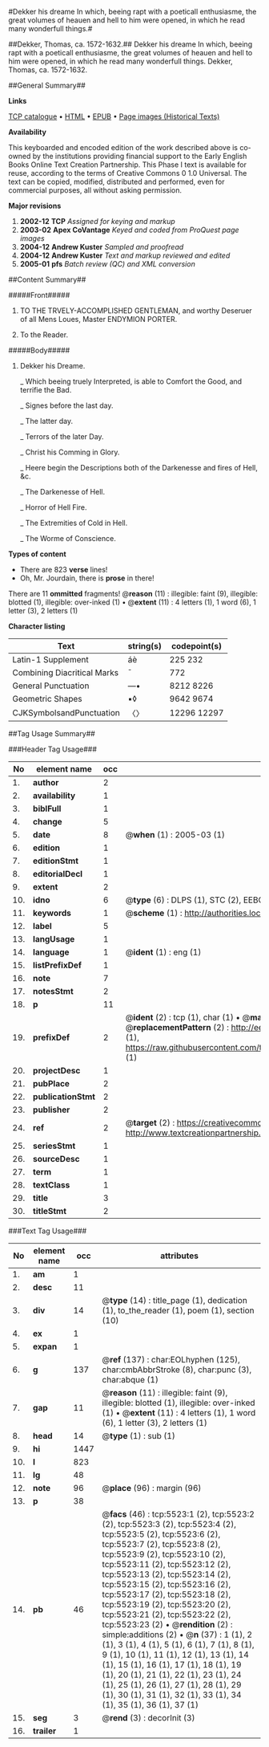 #Dekker his dreame In which, beeing rapt with a poeticall enthusiasme, the great volumes of heauen and hell to him were opened, in which he read many wonderfull things.#

##Dekker, Thomas, ca. 1572-1632.##
Dekker his dreame In which, beeing rapt with a poeticall enthusiasme, the great volumes of heauen and hell to him were opened, in which he read many wonderfull things.
Dekker, Thomas, ca. 1572-1632.

##General Summary##

**Links**

[TCP catalogue](http://www.ota.ox.ac.uk/tcp/)  • 
[HTML](http://tei.it.ox.ac.uk/tcp/Texts-HTML/free/A20/A20055.html)  • 
[EPUB](http://tei.it.ox.ac.uk/tcp/Texts-EPUB/free/A20/A20055.epub) • 
[Page images (Historical Texts)](https://data.historicaltexts.jisc.ac.uk/view?pubId=eebo-99840973e&pageId=eebo-99840973e-5523-1)

**Availability**

This keyboarded and encoded edition of the
	       work described above is co-owned by the institutions
	       providing financial support to the Early English Books
	       Online Text Creation Partnership. This Phase I text is
	       available for reuse, according to the terms of Creative
	       Commons 0 1.0 Universal. The text can be copied,
	       modified, distributed and performed, even for
	       commercial purposes, all without asking permission.

**Major revisions**

1. __2002-12__ __TCP__ *Assigned for keying and markup*
1. __2003-02__ __Apex CoVantage__ *Keyed and coded from ProQuest page images*
1. __2004-12__ __Andrew Kuster__ *Sampled and proofread*
1. __2004-12__ __Andrew Kuster__ *Text and markup reviewed and edited*
1. __2005-01__ __pfs__ *Batch review (QC) and XML conversion*

##Content Summary##

#####Front#####

1. TO THE TRVELY-ACCOMPLISHED GENTLEMAN, and worthy Deseruer of all Mens Loues, Master ENDYMION PORTER.

1. To the Reader.

#####Body#####

1. Dekker his Dreame.

    _ Which beeing truely Interpreted, is able to Comfort the Good, and terrifie the Bad.

    _ Signes before the last day.

    _ The latter day.

    _ Terrors of the later Day.

    _ Christ his Comming in Glory.

    _ Heere begin the Descriptions both of the Darkenesse and fires of Hell, &c.

    _ The Darkenesse of Hell.

    _ Horror of Hell Fire.

    _ The Extremities of Cold in Hell.

    _ The Worme of Conscience.

**Types of content**

  * There are 823 **verse** lines!
  * Oh, Mr. Jourdain, there is **prose** in there!

There are 11 **ommitted** fragments! 
 @__reason__ (11) : illegible: faint (9), illegible: blotted (1), illegible: over-inked (1)  •  @__extent__ (11) : 4 letters (1), 1 word (6), 1 letter (3), 2 letters (1)

**Character listing**


|Text|string(s)|codepoint(s)|
|---|---|---|
|Latin-1 Supplement|áè|225 232|
|Combining             Diacritical Marks|̄|772|
|General Punctuation|—•|8212 8226|
|Geometric Shapes|▪◊|9642 9674|
|CJKSymbolsandPunctuation|〈〉|12296 12297|

##Tag Usage Summary##

###Header Tag Usage###

|No|element name|occ|attributes|
|---|---|---|---|
|1.|__author__|2||
|2.|__availability__|1||
|3.|__biblFull__|1||
|4.|__change__|5||
|5.|__date__|8| @__when__ (1) : 2005-03 (1)|
|6.|__edition__|1||
|7.|__editionStmt__|1||
|8.|__editorialDecl__|1||
|9.|__extent__|2||
|10.|__idno__|6| @__type__ (6) : DLPS (1), STC (2), EEBO-CITATION (1), PROQUEST (1), VID (1)|
|11.|__keywords__|1| @__scheme__ (1) : http://authorities.loc.gov/ (1)|
|12.|__label__|5||
|13.|__langUsage__|1||
|14.|__language__|1| @__ident__ (1) : eng (1)|
|15.|__listPrefixDef__|1||
|16.|__note__|7||
|17.|__notesStmt__|2||
|18.|__p__|11||
|19.|__prefixDef__|2| @__ident__ (2) : tcp (1), char (1)  •  @__matchPattern__ (2) : ([0-9\-]+):([0-9IVX]+) (1), (.+) (1)  •  @__replacementPattern__ (2) : http://eebo.chadwyck.com/downloadtiff?vid=$1&page=$2 (1), https://raw.githubusercontent.com/textcreationpartnership/Texts/master/tcpchars.xml#$1 (1)|
|20.|__projectDesc__|1||
|21.|__pubPlace__|2||
|22.|__publicationStmt__|2||
|23.|__publisher__|2||
|24.|__ref__|2| @__target__ (2) : https://creativecommons.org/publicdomain/zero/1.0/ (1), http://www.textcreationpartnership.org/docs/. (1)|
|25.|__seriesStmt__|1||
|26.|__sourceDesc__|1||
|27.|__term__|1||
|28.|__textClass__|1||
|29.|__title__|3||
|30.|__titleStmt__|2||


###Text Tag Usage###

|No|element name|occ|attributes|
|---|---|---|---|
|1.|__am__|1||
|2.|__desc__|11||
|3.|__div__|14| @__type__ (14) : title_page (1), dedication (1), to_the_reader (1), poem (1), section (10)|
|4.|__ex__|1||
|5.|__expan__|1||
|6.|__g__|137| @__ref__ (137) : char:EOLhyphen (125), char:cmbAbbrStroke (8), char:punc (3), char:abque (1)|
|7.|__gap__|11| @__reason__ (11) : illegible: faint (9), illegible: blotted (1), illegible: over-inked (1)  •  @__extent__ (11) : 4 letters (1), 1 word (6), 1 letter (3), 2 letters (1)|
|8.|__head__|14| @__type__ (1) : sub (1)|
|9.|__hi__|1447||
|10.|__l__|823||
|11.|__lg__|48||
|12.|__note__|96| @__place__ (96) : margin (96)|
|13.|__p__|38||
|14.|__pb__|46| @__facs__ (46) : tcp:5523:1 (2), tcp:5523:2 (2), tcp:5523:3 (2), tcp:5523:4 (2), tcp:5523:5 (2), tcp:5523:6 (2), tcp:5523:7 (2), tcp:5523:8 (2), tcp:5523:9 (2), tcp:5523:10 (2), tcp:5523:11 (2), tcp:5523:12 (2), tcp:5523:13 (2), tcp:5523:14 (2), tcp:5523:15 (2), tcp:5523:16 (2), tcp:5523:17 (2), tcp:5523:18 (2), tcp:5523:19 (2), tcp:5523:20 (2), tcp:5523:21 (2), tcp:5523:22 (2), tcp:5523:23 (2)  •  @__rendition__ (2) : simple:additions (2)  •  @__n__ (37) : 1 (1), 2 (1), 3 (1), 4 (1), 5 (1), 6 (1), 7 (1), 8 (1), 9 (1), 10 (1), 11 (1), 12 (1), 13 (1), 14 (1), 15 (1), 16 (1), 17 (1), 18 (1), 19 (1), 20 (1), 21 (1), 22 (1), 23 (1), 24 (1), 25 (1), 26 (1), 27 (1), 28 (1), 29 (1), 30 (1), 31 (1), 32 (1), 33 (1), 34 (1), 35 (1), 36 (1), 37 (1)|
|15.|__seg__|3| @__rend__ (3) : decorInit (3)|
|16.|__trailer__|1||

